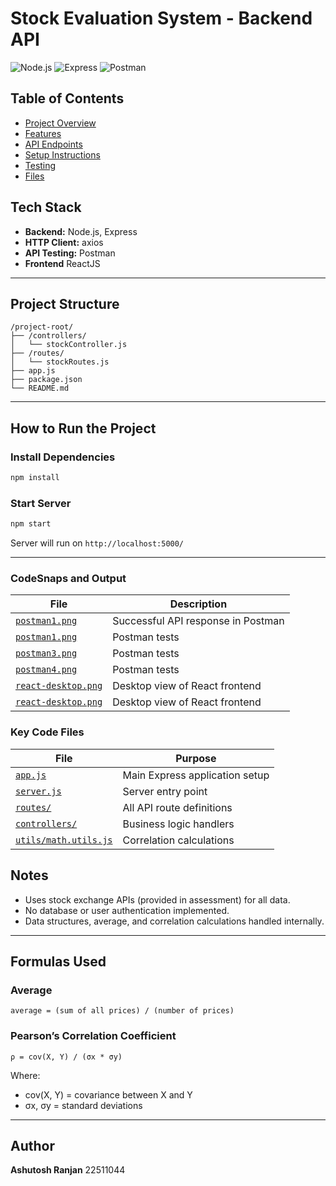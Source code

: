 # Stock Evaluation System - Backend API

![Node.js](https://img.shields.io/badge/Node.js-18.x-green)
![Express](https://img.shields.io/badge/Express-5.x-blue)
![Postman](https://img.shields.io/badge/Tested_with-Postman-orange)

## Table of Contents
- [Project Overview](#project-overview)
- [Features](#features)
- [API Endpoints](#api-endpoints)
- [Setup Instructions](#setup-instructions)
- [Testing](#testing)
- [Files](#files)

## Tech Stack

- **Backend:** Node.js, Express
- **HTTP Client:** axios
- **API Testing:** Postman
-  **Frontend**  ReactJS 

---

## Project Structure

```
/project-root/
├── /controllers/
│   └── stockController.js
├── /routes/
│   └── stockRoutes.js
├── app.js
├── package.json
└── README.md
```

---

## How to Run the Project

### Install Dependencies

```bash
npm install
```

### Start Server

```bash
npm start
```

Server will run on `http://localhost:5000/`

---

### CodeSnaps and Output
| File | Description |
|------|-------------|
| [`postman1.png`](screenshots/P1.png) | Successful API response in Postman |
| [`postman1.png`](screenshots/P2.png) | Postman tests |
| [`postman3.png`](screenshots/P3.png) | Postman tests |
| [`postman4.png`](screenshots/P4.png) | Postman tests |
| [`react-desktop.png`](screenshots/r2.png) | Desktop view of React frontend |
| [`react-desktop.png`](screenshots/r1.png) | Desktop view of React frontend |


### Key Code Files
| File | Purpose |
|------|---------|
| [`app.js`](backend/app.js) | Main Express application setup |
| [`server.js`](backend/server.js) | Server entry point |
| [`routes/`](backend/routes/) | All API route definitions |
| [`controllers/`](backend/controllers/) | Business logic handlers |
| [`utils/math.utils.js`](backend/utils/math.utils.js) | Correlation calculations |

##  Notes

- Uses stock exchange APIs (provided in assessment) for all data.
- No database or user authentication implemented.
- Data structures, average, and correlation calculations handled internally.

---

##  Formulas Used

### Average

```
average = (sum of all prices) / (number of prices)
```

### Pearson’s Correlation Coefficient

```
ρ = cov(X, Y) / (σx * σy)
```

Where:
- cov(X, Y) = covariance between X and Y
- σx, σy = standard deviations

---

## Author

**Ashutosh Ranjan**
22511044
